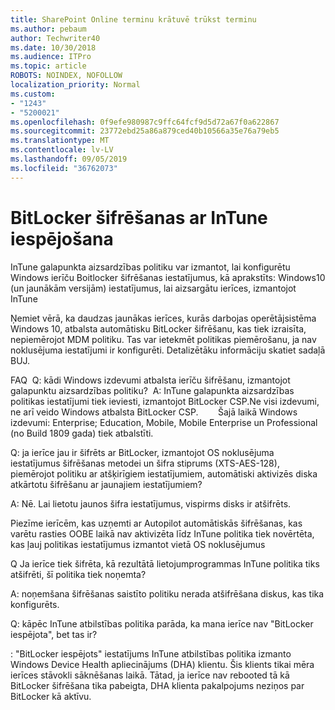 ```yaml
---
title: SharePoint Online terminu krātuvē trūkst terminu
ms.author: pebaum
author: Techwriter40
ms.date: 10/30/2018
ms.audience: ITPro
ms.topic: article
ROBOTS: NOINDEX, NOFOLLOW
localization_priority: Normal
ms.custom:
- "1243"
- "5200021"
ms.openlocfilehash: 0f9efe980987c9ffc64fcf9d5d72a67f0a622867
ms.sourcegitcommit: 23772ebd25a86a879ced40b10566a35e76a79eb5
ms.translationtype: MT
ms.contentlocale: lv-LV
ms.lasthandoff: 09/05/2019
ms.locfileid: "36762073"
---
```

# <a name="enabling-bitlocker-encryption-with-intune"></a>BitLocker šifrēšanas ar InTune iespējošana

InTune galapunkta aizsardzības politiku var izmantot, lai konfigurētu Windows ierīču Boitlocker šifrēšanas iestatījumus, kā aprakstīts: Windows10 (un jaunākām versijām) iestatījumus, lai aizsargātu ierīces, izmantojot InTune

Ņemiet vērā, ka daudzas jaunākas ierīces, kurās darbojas operētājsistēma Windows 10, atbalsta automātisku BitLocker šifrēšanu, kas tiek izraisīta, nepiemērojot MDM politiku. Tas var ietekmēt politikas piemērošanu, ja nav noklusējuma iestatījumi ir konfigurēti. Detalizētāku informāciju skatiet sadaļā BUJ.


FAQ  Q: kādi Windows izdevumi atbalsta ierīču šifrēšanu, izmantojot galapunktu aizsardzības politiku?
 A: InTune galapunkta aizsardzības politikas iestatījumi tiek ieviesti, izmantojot BitLocker CSP.Ne visi izdevumi, ne arī veido Windows atbalsta BitLocker CSP. 
      Šajā laikā Windows izdevumi: Enterprise; Education, Mobile, Mobile Enterprise un Professional (no Build 1809 gada) tiek atbalstīti.




Q: ja ierīce jau ir šifrēts ar BitLocker, izmantojot OS noklusējuma iestatījumus šifrēšanas metodei un šifra stiprums (XTS-AES-128), piemērojot politiku ar atšķirīgiem iestatījumiem, automātiski aktivizēs diska atkārtotu šifrēšanu ar jaunajiem iestatījumiem?

A: Nē. Lai lietotu jaunos šifra iestatījumus, vispirms disks ir atšifrēts.

Piezīme ierīcēm, kas uzņemti ar Autopilot automātiskās šifrēšanas, kas varētu rasties OOBE laikā nav aktivizēta līdz InTune politika tiek novērtēta, kas ļauj politikas iestatījumus izmantot vietā OS noklusējumus




Q Ja ierīce tiek šifrēta, kā rezultātā lietojumprogrammas InTune politika tiks atšifrēti, šī politika tiek noņemta?

A: noņemšana šifrēšanas saistīto politiku nerada atšifrēšana diskus, kas tika konfigurēts.




Q: kāpēc InTune atbilstības politika parāda, ka mana ierīce nav "BitLocker iespējota", bet tas ir?

: "BitLocker iespējots" iestatījums InTune atbilstības politika izmanto Windows Device Health apliecinājums (DHA) klientu. Šis klients tikai mēra ierīces stāvokli sāknēšanas laikā. Tātad, ja ierīce nav rebooted tā kā BitLocker šifrēšana tika pabeigta, DHA klienta pakalpojums neziņos par BitLocker kā aktīvu.